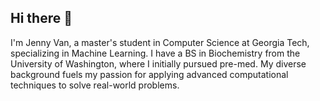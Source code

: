 ## Hi there 👋
I'm Jenny Van, a master's student in Computer Science at Georgia Tech, specializing in Machine Learning. I have a BS in Biochemistry from the University of Washington, where I initially pursued pre-med. My diverse background fuels my passion for applying advanced computational techniques to solve real-world problems.
<!--
**tuongv-1736461/tuongv-1736461** is a ✨ _special_ ✨ repository because its `README.md` (this file) appears on your GitHub profile.

Here are some ideas to get you started:

- 🔭 I’m currently working on ...
- 🌱 I’m currently learning ...
- 👯 I’m looking to collaborate on ...
- 🤔 I’m looking for help with ...
- 💬 Ask me about ...
- 📫 How to reach me: ...
- 😄 Pronouns: ...
- ⚡ Fun fact: ...
-->
